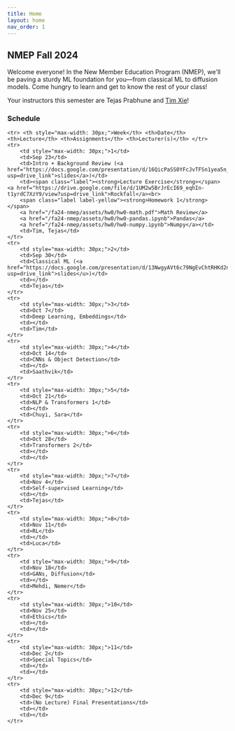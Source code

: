 ```yaml
---
title: Home
layout: home
nav_order: 1
---
```


## NMEP Fall 2024

Welcome everyone!
In the New Member Education Program (NMEP), we'll be paving a sturdy ML foundation for you—from classical ML to diffusion models. Come hungry to learn and get to know the rest of your class!

Your instructors this semester are Tejas Prabhune and [Tim Xie](https://tim-xie.com)!


### Schedule

<table style="table-layout: fixed;">
    <colgroup>
       <col span="1" style="width: 30px;">
       <col span="1" style="width: 60px;">
       <col span="1" style="width: calc(40% - 120px)">
       <col span="1" style="width: calc(60% - 120px)">
       <col span="1" style="width: 150px;">
    </colgroup>

    <tr> <th style="max-width: 30px;">Week</th> <th>Date</th> <th>Lecture</th> <th>Assignments</th> <th>Lecturer(s)</th> </tr>
    <tr>
        <td style="max-width: 30px;">1</td>
        <td>Sep 23</td>
        <td>Intro + Background Review (<a href="https://docs.google.com/presentation/d/16QicPaSS0YFcJvTFSn1yea5n_ORVMcbxCHjeDyoQSKg/edit?usp=drive_link">slides</a>)</td>
        <td><span class="label"><strong>Lecture Exercise</strong></span> <a href="https://drive.google.com/file/d/1UM2w5BrJrEcI69_eqhIn-t1yrdC7XzY9/view?usp=drive_link">Rockfall</a><br> 
        <span class="label label-yellow"><strong>Homework 1</strong></span> 
        <a href="/fa24-nmep/assets/hw0/hw0-math.pdf">Math Review</a> 
        <a href="/fa24-nmep/assets/hw0/hw0-pandas.ipynb">Pandas</a> 
        <a href="/fa24-nmep/assets/hw0/hw0-numpy.ipynb">Numpy</a></td>
        <td>Tim, Tejas</td>
    </tr>
    <tr>
        <td style="max-width: 30px;">2</td>
        <td>Sep 30</td>
        <td>Classical ML (<a href="https://docs.google.com/presentation/d/13NwgyAVt6c79NgEvChtRHKd2ntMheDY2qmMQlMmAAS4/edit?usp=drive_link">slides</u>)</td>
        <td></td>
        <td>Tejas</td>
    </tr>
    <tr>
        <td style="max-width: 30px;">3</td>
        <td>Oct 7</td>
        <td>Deep Learning, Embeddings</td>
        <td></td>
        <td>Tim</td>
    </tr>
    <tr>
        <td style="max-width: 30px;">4</td>
        <td>Oct 14</td>
        <td>CNNs & Object Detection</td>
        <td></td>
        <td>Saathvik</td>
    </tr>
    <tr>
        <td style="max-width: 30px;">5</td>
        <td>Oct 21</td>
        <td>NLP & Transformers 1</td>
        <td></td>
        <td>Chuyi, Sara</td>
    </tr>
    <tr>
        <td style="max-width: 30px;">6</td>
        <td>Oct 28</td>
        <td>Transformers 2</td>
        <td></td>
        <td></td>
    </tr>
    <tr>
        <td style="max-width: 30px;">7</td>
        <td>Nov 4</td>
        <td>Self-supervised Learning</td>
        <td></td>
        <td>Tejas</td>
    </tr>
    <tr>
        <td style="max-width: 30px;">8</td>
        <td>Nov 11</td>
        <td>RL</td>
        <td></td>
        <td>Luca</td>
    </tr>
    <tr>
        <td style="max-width: 30px;">9</td>
        <td>Nov 18</td>
        <td>GANs, Diffusion</td>
        <td></td>
        <td>Mehdi, Nemer</td>
    </tr>
    <tr>
        <td style="max-width: 30px;">10</td>
        <td>Nov 25</td>
        <td>Ethics</td>
        <td></td>
        <td></td>
    </tr>
    <tr>
        <td style="max-width: 30px;">11</td>
        <td>Dec 2</td>
        <td>Special Topics</td>
        <td></td>
        <td></td>
    </tr>
    <tr>
        <td style="max-width: 30px;">12</td>
        <td>Dec 9</td>
        <td>(No Lecture) Final Presentations</td>
        <td></td>
        <td></td>
    </tr>
</table>

[Just the Docs]: https://just-the-docs.github.io/just-the-docs/
[GitHub Pages]: https://docs.github.com/en/pages
[README]: https://github.com/just-the-docs/just-the-docs-template/blob/main/README.md
[Jekyll]: https://jekyllrb.com
[GitHub Pages / Actions workflow]: https://github.blog/changelog/2022-07-27-github-pages-custom-github-actions-workflows-beta/
[use this template]: https://github.com/just-the-docs/just-the-docs-template/generate
